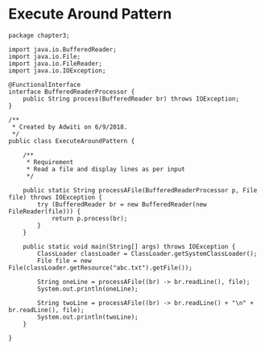 # Execute Around Pattern

    package chapter3;
    
    import java.io.BufferedReader;
    import java.io.File;
    import java.io.FileReader;
    import java.io.IOException;
    
    @FunctionalInterface
    interface BufferedReaderProcessor {
        public String process(BufferedReader br) throws IOException;
    }
    
    /**
     * Created by Adwiti on 6/9/2018.
     */
    public class ExecuteAroundPattern {
    
        /**
         * Requirement
         * Read a file and display lines as per input
         */
    
        public static String processAFile(BufferedReaderProcessor p, File file) throws IOException {
            try (BufferedReader br = new BufferedReader(new FileReader(file))) {
                return p.process(br);
            }
        }
    
        public static void main(String[] args) throws IOException {
            ClassLoader classLoader = ClassLoader.getSystemClassLoader();
            File file = new File(classLoader.getResource("abc.txt").getFile());
    
            String oneLine = processAFile((br) -> br.readLine(), file);
            System.out.println(oneLine);
    
            String twoLine = processAFile((br) -> br.readLine() + "\n" + br.readLine(), file);
            System.out.println(twoLine);
        }
    
    }